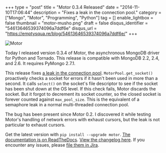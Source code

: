 +++
type = "post"
title = "Motor 0.3.4 Released"
date = "2014-11-10T17:06:44"
description = "Fixes a leak in the connection pool."
category = ["Mongo", "Motor", "Programming", "Python"]
tag = []
enable_lightbox = false
thumbnail = "motor-musho.png"
draft = false
disqus_identifier = "54613646539374096a7ddf6e"
disqus_url = "https://emptysqua.re/blog/54613646539374096a7ddf6e/"
+++

<p><img style="display:block; margin-left:auto; margin-right:auto;" src="motor-musho.png" alt="Motor" title="motor-musho.png" border="0" /></p>
<p>Today I released version 0.3.4 of Motor, the asynchronous MongoDB driver for Python and Tornado. This release is compatible with MongoDB 2.2, 2.4, and 2.6. It requires PyMongo 2.7.1.</p>
<p>This release fixes <a href="https://jira.mongodb.org/browse/MOTOR-57">a leak in the connection pool</a>. <code>MotorPool.get_socket()</code> proactively checks a socket for errors if it hasn't been used in more than a second. It calls <code>select()</code> on the socket's file descriptor to see if the socket has been shut down at the OS level. If this check fails, Motor discards the socket. But it forgot to decrement its socket counter, so the closed socket is forever counted against <code>max_pool_size</code>. This is the equivalent of a semaphore leak in a normal multi-threaded connection pool.</p>
<p>The bug has been present since Motor 0.2. I discovered it while testing Motor's handling of network errors with exhaust cursors, but the leak is not particular to exhaust cursors.</p>
<p>Get the latest version with <code>pip install --upgrade motor</code>. <a href="http://motor.readthedocs.org/en/stable">The documentation is on ReadTheDocs</a>. <a href="http://motor.readthedocs.org/en/stable/changelog.html">View the changelog here</a>. If you encounter any issues, please <a href="https://jira.mongodb.org/browse/MOTOR">file them in Jira</a>.</p>
